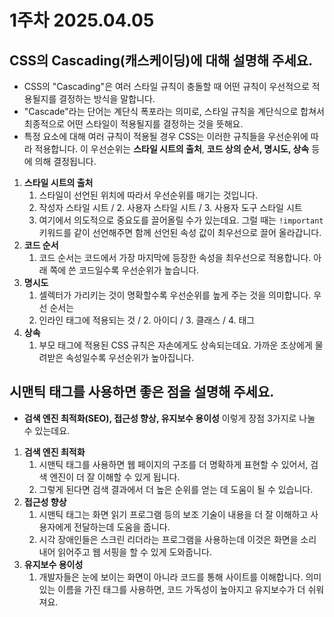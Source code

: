 # 1주차 2025.04.05

## CSS의 Cascading(캐스케이딩)에 대해 설명해 주세요.
- CSS의 "Cascading"은 여러 스타일 규칙이 충돌할 때 어떤 규칙이 우선적으로 적용될지를 결정하는 방식을 말합니다.
- "Cascade"라는 단어는 계단식 폭포라는 의미로, 스타일 규칙을 계단식으로 합쳐서 최종적으로 어떤 스타일이 적용될지를 결정하는 것을 뜻해요.
- 특정 요소에 대해 여러 규칙이 적용될 경우 CSS는 이러한 규칙들을 우선순위에 따라 적용합니다. 
이 우선순위는 **스타일 시트의 출처**, **코드 상의 순서, 명시도, 상속** 등에 의해 결정됩니다.

1. **스타일 시트의 출처**
    1. 스타일이 선언된 위치에 따라서 우선순위를 매기는 것입니다.
    1. 작성자 스타일 시트 / 2. 사용자 스타일 시트 / 3. 사용자 도구 스타일 시트
    2. 여기에서 의도적으로 중요도를 끌어올릴 수가 있는데요. 그럴 때는 `!important` 키워드를 같이 선언해주면 함께 선언된 속성 값이 최우선으로 끌어 올라갑니다.
2.  **코드 순서**
    1. 코드 순서는 코드에서 가장 마지막에 등장한 속성을 최우선으로 적용합니다.
    아래 쪽에 쓴 코드일수록 우선순위가 높습니다.
3. **명시도**
    1. 셀렉터가 가리키는 것이 명확할수록 우선순위를 높게 주는 것을 의미합니다.
    우선 순서는 
    1. 인라인 태그에 적용되는 것 /  2. 아이디 / 3. 클래스 / 4. 태그
4. **상속**
    1. 부모 태그에 적용된 CSS 규칙은 자손에게도 상속되는데요.
    가까운 조상에게 물려받은 속성일수록 우선순위가 높아집니다.


## 시맨틱 태그를 사용하면 좋은 점을 설명해 주세요.
- **검색 엔진 최적화(SEO), 접근성 향상, 유지보수 용이성** 이렇게 장점 3가지로 나눌 수 있는데요.
1. **검색 엔진 최적화**
    1. 시맨틱 태그를 사용하면 웹 페이지의 구조를 더 명확하게 표현할 수 있어서, 검색 엔진이 더 잘 이해할 수 있게 됩니다.
    2. 그렇게 된다면 검색 결과에서 더 높은 순위를 얻는 데 도움이 될 수 있습니다.
2. **접근성 향상**
    1. 시맨틱 태그는 화면 읽기 프로그램 등의 보조 기술이 내용을 더 잘 이해하고 사용자에게 전달하는데 도움을 줍니다. 
    2. 시각 장애인들은 스크린 리더라는 프로그램을 사용하는데 이것은 화면을 소리내어 읽어주고 웹 서핑을 할 수 있게 도와줍니다. 
3. **유지보수 용이성**
    1. 개발자들은 눈에 보이는 화면이 아니라 코드를 통해 사이트를 이해합니다. 
    의미 있는 이름을 가진 태그를 사용하면, 코드 가독성이 높아지고 유지보수가 더 쉬워져요.